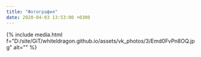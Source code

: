 ```yaml
---
title: "Фотография"
date: 2020-04-03 13:53:00 +0300
---
```



{% include media.html f="D:/site/GiT/whiteldragon.github.io/assets/vk_photos/3/Emd0FvPn8OQ.jpg" alt="" %}
